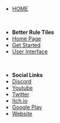 * [HOME](./)

<br>

* **Better Rule Tiles**
* [Home Page](./better-rule-tiles/index)
* [Get Started](./better-rule-tiles/get-started/index)
* [User Interface](./better-rule-tiles/user-interface/index)

<br>

* **Social Links**
* [Discord](https://discord.gg/DKpbVKk)
* [Youtube](https://www.youtube.com/channel/UCo-V8qAlHZWFRkUDCtc0cyQ)
* [Twitter](https://twitter.com/VinarkDev)
* [Itch.io](https://vinarkgames.itch.io/)
* [Google Play](https://play.google.com/store/apps/developer?id=Vinark+Games)
* [Website](https://vinark.dev/)